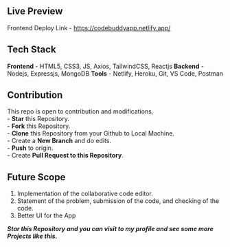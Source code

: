 <h2>Live Preview</h2>
Frontend Deploy Link - <a href="https://codebuddyapp.netlify.app/">https://codebuddyapp.netlify.app/</a>

## Tech Stack 

**Frontend** - HTML5, CSS3, JS, Axios, TailwindCSS, Reactjs
**Backend** - Nodejs, Expressjs, MongoDB
**Tools** - Netlify, Heroku, Git, VS Code, Postman

<h2>Contribution </h2>
This repo is open to contribution and modifications,<br>
- <b>Star</b> this Repository.<br>
- <b>Fork</b> this Repository.<br>
- <b>Clone</b> this Repository from your Github to Local Machine.<br>
- Create a <b>New Branch</b> and do edits.<br>
- <b>Push</b> to origin.<br>
- Create <b>Pull Request to this Repository</b>.<br>


## Future Scope
    
   1. Implementation of the collaborative code editor.
   2. Statement of the problem, submission of the code, and checking of the code.
   3. Better UI for the App<br>

<b><i>Star this Repository and you can visit to my profile and see some more Projects like this.</i></b>
<br/>
